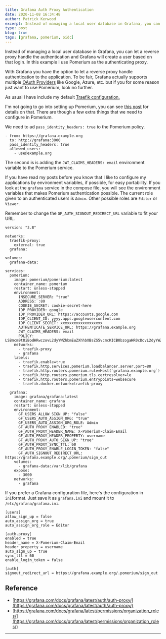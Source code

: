 ```yaml
---
title: Grafana Auth Proxy Authentication
date: 2020-11-08 16:34:48
author: Patrick Kerwood
excerpt: Instead of managing a local user database in Grafana, you can let a reverse proxy handle the authentication and Grafana will create a user based on that login. In this example  I use Pomerium as the authenticating proxy.
type: post
blog: true
tags: [grafana, pomerium, oidc]
---
```

Instead of managing a local user database in Grafana, you can let a reverse proxy handle the authentication and Grafana will create a user based on that login. In this example  I use Pomerium as the authenticating proxy.

With Grafana you have the option to let a reverse proxy handle authentication to the application. To be fair, Grafana actually supports multiple [OAuth Providers](https://grafana.com/docs/grafana/latest/auth/) like Google, Azure, etc. but if you for some reason just want to use Pomerium, look no further.

As usual I have include my default [Traefik configuration.](https://linuxblog.xyz/posts/traefik-2-docker-compose/)

I'm not going to go into setting up Pomerium, you can see [this post](https://linuxblog.xyz/posts/pomerium/) for details on that. There are though a few extra things that we need to configure in Pomerium.

We need to ad `pass_identity_headers: true` to the Pomerium policy.

```yaml{3}
- from: https://grafana.example.org
  to: http://grafana:3000
  pass_identity_headers: true
  allowed_users:
    - use@example.org
```

The second is is adding the `JWT_CLAIMS_HEADERS: email` environment variable to the Pomerium service.

If you have read my posts before you know that I like to configure my applications by environment variables, if possible, for easy portability. If you look at the `grafana` service in the compose file, you will see the environment variables that makes Pomerium authentication possible. The current role given to an authenticated users is `Admin`. Other possible roles are `Editor` or `Viewer`.

Remember to change the `GF_AUTH_SIGNOUT_REDIRECT_URL` variable to fit your URL.

```yaml{25,33,45,52}
version: "3.8"

networks:
  traefik-proxy:
    external: true
  grafana:

volumes:
  grafana-data:

services:
  pomerium:
    image: pomerium/pomerium:latest
    container_name: pomerium
    restart: unless-stopped
    environment:
      INSECURE_SERVER: "true"
      ADDRESS: :80
      COOKIE_SECRET: cookie-secret-here
      IDP_PROVIDER: google
      IDP_PROVIDER_URL: https://accounts.google.com
      IDP_CLIENT_ID: yyyy.apps.googleusercontent.com
      IDP_CLIENT_SECRET: xxxxxxxxxxxxxxxxxxx
      AUTHENTICATE_SERVICE_URL: https://grafana.example.org
      JWT_CLAIMS_HEADERS: email
      POLICY: LSBmcm9tOiBodHRwczovL2dyYWZhbmEuZXhhbXBsZS5vcmcKICB0bzogaHR0cDovL2dyYWZhbmE6MzAwMAogIHBhc3NfaWRlbnRpdHlfaGVhZGVyczogdHJ1ZQogIGFsbG93ZWRfdXNlcnM6CiAgICAtIHVzZUBleGFtcGxlLm9yZwo=
    networks:
      - traefik-proxy
      - grafana
    labels:
      - traefik.enable=true
      - traefik.http.services.pomerium.loadbalancer.server.port=80
      - traefik.http.routers.pomerium.rule=Host(`grafana.example.org`)
      - traefik.http.routers.pomerium.tls.certresolver=le
      - traefik.http.routers.pomerium.entrypoints=websecure
      - traefik.docker.network=traefik-proxy

  grafana:
    image: grafana/grafana:latest
    container_name: grafana
    restart: unless-stopped
    environment:
      GF_USERS_ALLOW_SIGN_UP: "false"
      GF_USERS_AUTO_ASSIGN_ORG: "true"
      GF_USERS_AUTO_ASSIGN_ORG_ROLE: Admin
      GF_AUTH_PROXY_ENABLED: "true"
      GF_AUTH_PROXY_HEADER_NAME: X-Pomerium-Claim-Email
      GF_AUTH_PROXY_HEADER_PROPERTY: username
      GF_AUTH_PROXY_AUTO_SIGN_UP: "true"
      GF_AUTH_PROXY_SYNC_TTL: 60
      GF_AUTH_PROXY_ENABLE_LOGIN_TOKEN: "false"
      GF_AUTH_SIGNOUT_REDIRECT_URL: https://grafana.example.org/.pomerium/sign_out
    volumes:
      - grafana-data:/var/lib/grafana
    expose:
      - 3000
    networks:
      - grafana
```

If you prefer a Grafana configuration file, here's the configuration in `ini`format. Just save it as `grafana.ini` and mount it to `/etc/grafana/grafana.ini`.
```ini{4,15}
[users]
allow_sign_up = false
auto_assign_org = true
auto_assign_org_role = Editor

[auth.proxy]
enabled = true
header_name = X-Pomerium-Claim-Email
header_property = username
auto_sign_up = true
sync_ttl = 60
enable_login_token = false

[auth]
signout_redirect_url = https://grafana.example.org/.pomerium/sign_out
```


## Reference
- [https://grafana.com/docs/grafana/latest/auth/auth-proxy/](https://grafana.com/docs/grafana/latest/auth/auth-proxy/)
- [https://grafana.com/docs/grafana/latest/permissions/organization_roles/](https://grafana.com/docs/grafana/latest/permissions/organization_roles/)
---